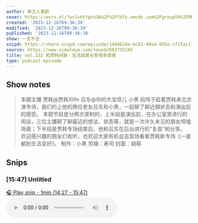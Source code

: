 ```yaml
---
author: 单立人喜剧
cover: https://wsrv.nl/?url=https%3A%2F%2Ffdfs.xmcdn.com%2Fgroup59%2FM04%2F93%2F86%2FwKgLelzNkPKhsNGvAAE6pl2KWCQ991.jpg&w=200&h=200
created: '2023-12-16T09:36:39'
modified: '2023-12-16T09:36:39'
published: '2023-12-16T09:36:39'
show: 一言不合
snipd: https://share.snipd.com/episode/1dd4624e-bcb2-49ed-855e-cf15ac11302a
source: https://www.ximalaya.com/sound/693735245
title: vol.232 和贾耗闲聊｜生活就是会有很多遗憾
type: podcast-episode
---
```



## Show notes
> 本期主播 贾耗@贾耗Xlife 吕东@你的大宝侄儿 小黑  前阵子趁着贾耗来北京演专场，我们约上他的两位老友吕东和小黑，一起聊了聊近期状态和演出后的感受。  本期节目是分两次录制的，上半段是演出前，在办公室里进行的闲谈，三位主播聊了聊最近的想法、状态等，就是一次许久未见的朋友唠嗑场面；下半段是贾耗专场结束后，他和吕东在后台进行的“复盘”和分享。  欢迎感兴趣的朋友们收听，也欢迎大家有机会去现场看看贾耗新专场《一直躺到生活变好》。   制作：小黑 剪辑：寿司 封面：胡萌

## Snips
### [15:47] Untitled
[🎧 Play snip - 1min️ (14:27 - 15:47)](https://share.snipd.com/snip/8a8375d7-991b-4b6e-8ed3-e137c8d82e2f)
<audio controls> <source src="https://jt.ximalaya.com//GKwRIRwJUxr1AzbLcAKM6nI3-aacv2-48K.m4a?channel=rss&album_id=5971303&track_id=693735245&uid=22748604&jt=https://aod.cos.tx.xmcdn.com/storages/7be2-audiofreehighqps/B4/4A/GKwRIRwJUxr1AzbLcAKM6nI3-aacv2-48K.m4a#t=14:27,15:47"> </audio>
